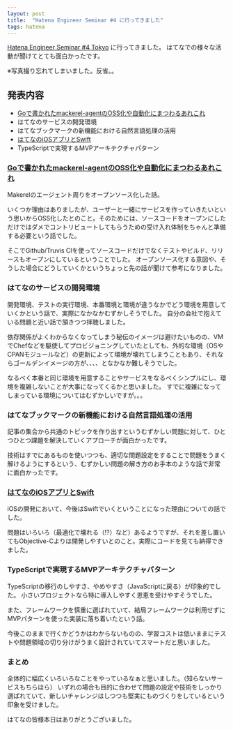 ```yaml
---
layout: post
title:  "Hatena Engineer Seminar #4 に行ってきました"
tags: hatena
---
```


[Hatena Engineer Seminar #4 Tokyo](http://developer.hatenastaff.com/entry/engineer-seminar-4) に行ってきました。
はてなでの様々な活動が聞けてとても面白かったです。

※写真撮り忘れてしまいました。反省。。

## 発表内容

- [Goで書かれたmackerel-agentのOSS化や自動化にまつわるあれこれ](http://songmu.github.io/slides/hatenatech-4/)
- はてなのサービスの開発環境
- はてなブックマークの新機能における自然言語処理の活用
- [はてなのiOSアプリとSwift](https://speakerdeck.com/yashigani/swift-with-apps-by-hatena)
- TypeScriptで実現するMVPアーキテクチャパターン

### [Goで書かれたmackerel-agentのOSS化や自動化にまつわるあれこれ](http://songmu.github.io/slides/hatenatech-4/)

Makerelのエージェント周りをオープンソース化した話。

いくつか理由はありましたが、ユーザーと一緒にサービスを作っていきたいという思いからOSS化したとのこと。そのためには、ソースコードをオープンにしただけではダメでコントリビュートしてもらうための受け入れ体制をちゃんと準備する必要という話でした。

そこでGithub/Truvis CIを使ってソースコードだけでなくテストやビルド、リリースもオープンにしているということでした。
オープンソース化する意図や、そうした場合にどうしていくかというちょっと先の話が聞けて参考になりました。

### はてなのサービスの開発環境

開発環境、テストの実行環境、本番環境と環境が違うなかでどう環境を用意していくかという話で、実際になかなかむずかしそうでした。
自分の会社で抱えている問題と近い話で頷きつつ拝聴しました。

依存関係がよくわからなくなってしまう秘伝のイメージは避けたいものの、VMでChefなどを駆使してプロビジョニングしていたとしても、外的な環境（OSやCPANモジュールなど）の更新によって環境が壊れてしまうこともあり、それならゴールデンイメージの方が、、、、となかなか難しそうでした。

なるべく本番と同じ環境を用意することやサービスをなるべくシンプルにし、環境を複雑しないことが大事になってくるかと思いました。
すでに複雑になってしまっている環境についてはむずかしいですが。。。


### はてなブックマークの新機能における自然言語処理の活用

記事の集合から共通のトピックを作り出すというむずかしい問題に対して、ひとつひとつ課題を解決していくアプローチが面白かったです。

技術はすでにあるものを使いつつも、適切な問題設定をすることで問題をうまく解けるようにするという、むずかしい問題の解き方のお手本のような話で非常に面白かったです。

### [はてなのiOSアプリとSwift](https://speakerdeck.com/yashigani/swift-with-apps-by-hatena)

iOSの開発において、今後はSwiftでいくということになった理由についての話でした。

問題はいろいろ（最適化で壊れる（!?）など）あるようですが、それを差し置いてもObjective-Cよりは開発しやすいとのこと。実際にコードを見ても納得できました。

### TypeScriptで実現するMVPアーキテクチャパターン

TypeScriptの移行のしやすさ、やめやすさ（JavaScriptに戻る）が印象的でした。
小さいプロジェクトなら特に導入しやすく恩恵を受けやすそうでした。

また、フレームワークを慎重に選ばれていて、結局フレームワークは利用せずにMVPパターンを使った実装に落ち着いたという話。

今後このままで行くかどうかはわからないものの、学習コストは低いままにテストや問題領域の切り分けがうまく設計されていてスマートだと思いました。


### まとめ

全体的に幅広くいろいろなことをやっているなぁと思いました。（知らないサービスもちらほら）
いずれの場合も目的に合わせて問題の設定や技術をしっかり選ばれていて、新しいチャレンジはしつつも堅実にものづくりをしているという印象を受けました。

はてなの皆様本日はありがとうございました。
